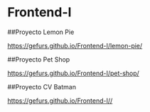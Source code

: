 # Frontend-I

##Proyecto Lemon Pie

https://gefurs.github.io/Frontend-I/lemon-pie/


##Proyecto Pet Shop

https://gefurs.github.io/Frontend-I/pet-shop/


##Proyecto CV Batman

https://gefurs.github.io/Frontend-I//


